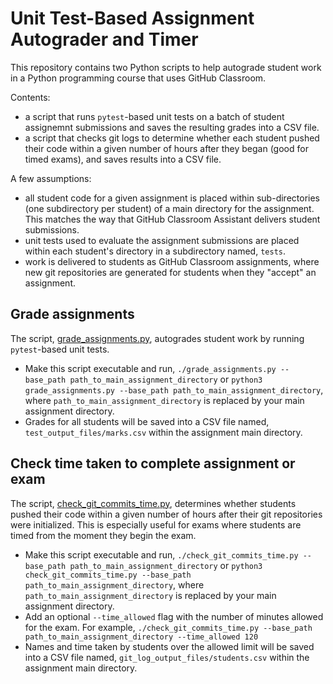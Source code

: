 # Unit Test-Based Assignment Autograder and Timer

This repository contains two Python scripts to help autograde student work in a Python programming course that uses GitHub Classroom.

Contents:

- a script that runs `pytest`-based unit tests on a batch of student assignemnt submissions and saves the resulting grades into a CSV file.
- a script that checks git logs to determine whether each student pushed their code within a given number of hours after they began (good for timed exams), and saves results into a CSV file.

A few assumptions:

- all student code for a given assignment is placed within sub-directories (one subdirectory per student) of a main directory for the assignment. This matches the way that GitHub Classroom Assistant delivers student submissions.
- unit tests used to evaluate the assignment submissions are placed within each student's directory in a subdirectory named, `tests`.
- work is delivered to students as GitHub Classroom assignments, where new git repositories are generated for students when they "accept" an assignment.

## Grade assignments

The script, [grade_assignments.py](./grade_assignments.py), autogrades student work by running `pytest`-based unit tests.

- Make this script executable and run, `./grade_assignments.py --base_path path_to_main_assignment_directory` or `python3 grade_assignments.py --base_path path_to_main_assignment_directory`, where `path_to_main_assignment_directory` is replaced by your main assignment directory.
- Grades for all students will be saved into a CSV file named, `test_output_files/marks.csv` within the assignment main directory.

## Check time taken to complete assignment or exam

The script, [check_git_commits_time.py](./check_git_commits_time.py), determines whether students pushed their code within a given number of hours after their git repositories were initialized. This is especially useful for exams where students are timed from the moment they begin the exam.

- Make this script executable and run, `./check_git_commits_time.py --base_path path_to_main_assignment_directory` or `python3 check_git_commits_time.py --base_path path_to_main_assignment_directory`, where `path_to_main_assignment_directory` is replaced by your main assignment directory.
- Add an optional `--time_allowed` flag with the number of minutes allowed for the exam. For example, `./check_git_commits_time.py --base_path path_to_main_assignment_directory --time_allowed 120`
- Names and time taken by students over the allowed limit will be saved into a CSV file named, `git_log_output_files/students.csv` within the assignment main directory.
